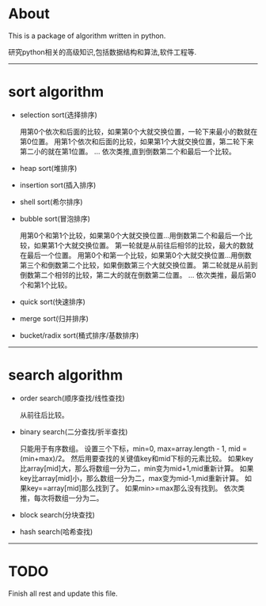 # About

This is a package of algorithm written in python.

研究python相关的高级知识,包括数据结构和算法,软件工程等.

***

# sort algorithm

* selection sort(选择排序)

    用第0个依次和后面的比较，如果第0个大就交换位置，一轮下来最小的数就在第0位置。
    用第1个依次和后面的比较，如果第1个大就交换位置，第二轮下来第二小的就在第1位置。
    ...
    依次类推,直到倒数第二个和最后一个比较。

* heap sort(堆排序)

* insertion sort(插入排序)

* shell sort(希尔排序)

* bubble sort(冒泡排序)

    用第0个和第1个比较，如果第0个大就交换位置...用倒数第二个和最后一个比较，如果第1个大就交换位置。
    第一轮就是从前往后相邻的比较，最大的数就在最后一个位置。
    用第0个和第一个比较，如果第0个大就交换位置...用倒数第三个和倒数第二个比较，如果倒数第三个大就交换位置。
    第二轮就是从前到倒数第二个相邻的比较，第二大的就在倒数第二位置。
    ...
    依次类推，最后第0个和第1个比较。

* quick sort(快速排序)

* merge sort(归并排序)

* bucket/radix sort(桶式排序/基数排序)

***

# search algorithm

* order search(顺序查找/线性查找)

    从前往后比较。

* binary search(二分查找/折半查找)

    只能用于有序数组。
    设置三个下标，min=0, max=array.length - 1, mid = (min+max)/2。
    然后用要查找的关键值key和mid下标的元素比较。
    如果key比array[mid]大，那么将数组一分为二，min变为mid+1,mid重新计算。
    如果key比array[mid]小，那么数组一分为二，max变为mid-1,mid重新计算。
    如果key==array[mid]那么找到了。
    如果min>=max那么没有找到。
    依次类推，每次将数组一分为二。

* block search(分块查找)

* hash search(哈希查找)

***

# TODO

Finish all rest and update this file.
